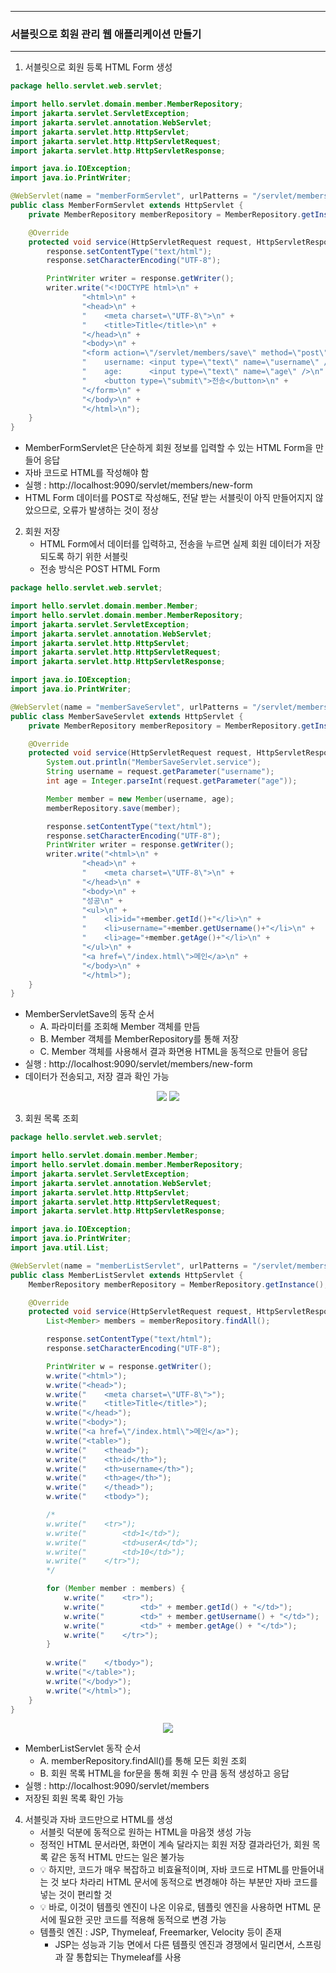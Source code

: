 -----
### 서블릿으로 회원 관리 웹 애플리케이션 만들기
-----
1. 서블릿으로 회원 등록 HTML Form 생성
```java
package hello.servlet.web.servlet;

import hello.servlet.domain.member.MemberRepository;
import jakarta.servlet.ServletException;
import jakarta.servlet.annotation.WebServlet;
import jakarta.servlet.http.HttpServlet;
import jakarta.servlet.http.HttpServletRequest;
import jakarta.servlet.http.HttpServletResponse;

import java.io.IOException;
import java.io.PrintWriter;

@WebServlet(name = "memberFormServlet", urlPatterns = "/servlet/members/new-form")
public class MemberFormServlet extends HttpServlet {
    private MemberRepository memberRepository = MemberRepository.getInstance();

    @Override
    protected void service(HttpServletRequest request, HttpServletResponse response) throws ServletException, IOException {
        response.setContentType("text/html");
        response.setCharacterEncoding("UTF-8");

        PrintWriter writer = response.getWriter();
        writer.write("<!DOCTYPE html>\n" +
                "<html>\n" +
                "<head>\n" +
                "    <meta charset=\"UTF-8\">\n" +
                "    <title>Title</title>\n" +
                "</head>\n" +
                "<body>\n" +
                "<form action=\"/servlet/members/save\" method=\"post\">\n" +
                "    username: <input type=\"text\" name=\"username\" />\n" +
                "    age:      <input type=\"text\" name=\"age\" />\n" +
                "    <button type=\"submit\">전송</button>\n" +
                "</form>\n" +
                "</body>\n" +
                "</html>\n");
    }
}
```
  - MemberFormServlet은 단순하게 회원 정보를 입력할 수 있는 HTML Form을 만들어 응답
  - 자바 코드로 HTML를 작성해야 함
  - 실행 : http://localhost:9090/servlet/members/new-form
  - HTML Form 데이터를 POST로 작성해도, 전달 받는 서블릿이 아직 만들어지지 않았으므로, 오류가 발생하는 것이 정상

2. 회원 저장
   - HTML Form에서 데이터를 입력하고, 전송을 누르면 실제 회원 데이터가 저장되도록 하기 위한 서블릿
   - 전송 방식은 POST HTML Form
```java
package hello.servlet.web.servlet;

import hello.servlet.domain.member.Member;
import hello.servlet.domain.member.MemberRepository;
import jakarta.servlet.ServletException;
import jakarta.servlet.annotation.WebServlet;
import jakarta.servlet.http.HttpServlet;
import jakarta.servlet.http.HttpServletRequest;
import jakarta.servlet.http.HttpServletResponse;

import java.io.IOException;
import java.io.PrintWriter;

@WebServlet(name = "memberSaveServlet", urlPatterns = "/servlet/members/save")
public class MemberSaveServlet extends HttpServlet {
    private MemberRepository memberRepository = MemberRepository.getInstance();

    @Override
    protected void service(HttpServletRequest request, HttpServletResponse response) throws ServletException, IOException {
        System.out.println("MemberSaveServlet.service");
        String username = request.getParameter("username");
        int age = Integer.parseInt(request.getParameter("age"));

        Member member = new Member(username, age);
        memberRepository.save(member);

        response.setContentType("text/html");
        response.setCharacterEncoding("UTF-8");
        PrintWriter writer = response.getWriter();
        writer.write("<html>\n" +
                "<head>\n" +
                "    <meta charset=\"UTF-8\">\n" +
                "</head>\n" +
                "<body>\n" +
                "성공\n" +
                "<ul>\n" +
                "    <li>id="+member.getId()+"</li>\n" +
                "    <li>username="+member.getUsername()+"</li>\n" +
                "    <li>age="+member.getAge()+"</li>\n" +
                "</ul>\n" +
                "<a href=\"/index.html\">메인</a>\n" +
                "</body>\n" +
                "</html>");
    }
}
```

  - MemberServletSave의 동작 순서
    + A. 파라미터를 조회해 Member 객체를 만듬
    + B. Member 객체를 MemberRepository를 통해 저장
    + C. Member 객체를 사용해서 결과 화면용 HTML을 동적으로 만들어 응답
  - 실행 : http://localhost:9090/servlet/members/new-form
  - 데이터가 전송되고, 저장 결과 확인 가능
<div align="center">
<img src="https://github.com/sooyounghan/Data-Base/assets/34672301/7b7e56c7-cc98-4246-9c5f-f9fa8787b86a">
<img src="https://github.com/sooyounghan/Data-Base/assets/34672301/9293d1c6-d78a-40cc-8f06-e35bf7a3d6d1">
</div>

3. 회원 목록 조회
```java
package hello.servlet.web.servlet;

import hello.servlet.domain.member.Member;
import hello.servlet.domain.member.MemberRepository;
import jakarta.servlet.ServletException;
import jakarta.servlet.annotation.WebServlet;
import jakarta.servlet.http.HttpServlet;
import jakarta.servlet.http.HttpServletRequest;
import jakarta.servlet.http.HttpServletResponse;

import java.io.IOException;
import java.io.PrintWriter;
import java.util.List;

@WebServlet(name = "memberListServlet", urlPatterns = "/servlet/members")
public class MemberListServlet extends HttpServlet {
    MemberRepository memberRepository = MemberRepository.getInstance();

    @Override
    protected void service(HttpServletRequest request, HttpServletResponse response) throws ServletException, IOException {
        List<Member> members = memberRepository.findAll();

        response.setContentType("text/html");
        response.setCharacterEncoding("UTF-8");

        PrintWriter w = response.getWriter();
        w.write("<html>");
        w.write("<head>");
        w.write("    <meta charset=\"UTF-8\">");
        w.write("    <title>Title</title>");
        w.write("</head>");
        w.write("<body>");
        w.write("<a href=\"/index.html\">메인</a>");
        w.write("<table>");
        w.write("    <thead>");
        w.write("    <th>id</th>");
        w.write("    <th>username</th>");
        w.write("    <th>age</th>");
        w.write("    </thead>");
        w.write("    <tbody>");

        /*
        w.write("    <tr>");
        w.write("        <td>1</td>");
        w.write("        <td>userA</td>");
        w.write("        <td>10</td>");
        w.write("    </tr>");
        */

        for (Member member : members) {
            w.write("    <tr>");
            w.write("        <td>" + member.getId() + "</td>");
            w.write("        <td>" + member.getUsername() + "</td>");
            w.write("        <td>" + member.getAge() + "</td>");
            w.write("    </tr>");
        }
        
        w.write("    </tbody>");
        w.write("</table>");
        w.write("</body>");
        w.write("</html>");
    }
}
```
<div align="center">
<img src="https://github.com/sooyounghan/Data-Base/assets/34672301/8d0628db-7332-4482-8f7a-f1dd40f0316f">
</div>

  - MemberListServlet 동작 순서
    + A. memberRepository.findAll()를 통해 모든 회원 조회
    + B. 회원 목록 HTML을 for문을 통해 회원 수 만큼 동적 생성하고 응답
  - 실행 : http://localhost:9090/servlet/members
  - 저장된 회원 목록 확인 가능

4. 서블릿과 자바 코드만으로 HTML를 생성
   - 서블릿 덕분에 동적으로 원하는 HTML을 마음껏 생성 가능
   - 정적인 HTML 문서라면, 화면이 계속 달라지는 회원 저장 결과라던가, 회원 목록 같은 동적 HTML 만드는 일은 불가능
   - 💡 하지만, 코드가 매우 복잡하고 비효율적이며, 자바 코드로 HTML를 만들어내는 것 보다 차라리 HTML 문서에 동적으로 변경해야 하는 부분만 자바 코드를 넣는 것이 편리할 것
   - 💡 바로, 이것이 템플릿 엔진이 나온 이유로, 템플릿 엔진을 사용하면 HTML 문서에 필요한 곳만 코드를 적용해 동적으로 변경 가능
   - 템플릿 엔진 : JSP, Thymeleaf, Freemarker, Velocity 등이 존재
     + JSP는 성능과 기능 면에서 다른 템플릿 엔진과 경쟁에서 밀리면서, 스프링과 잘 통합되는 Thymeleaf를 사용
